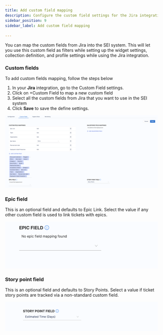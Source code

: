 ```yaml
---
title: Add custom field mapping
description: Configure the custom field settings for the Jira integration
sidebar_position: 9
sidebar_label: Add custom field mapping

---
```


You can map the custom fields from Jira into the SEI system. This will let you use this custom field as filters while setting up the widget settings, collection definition, and profile settings while using the Jira integration.

### Custom fields

To add custom fields mapping, follow the steps below

1. In your **Jira** integration, go to the Custom Field settings.
2. Click on +Custom Field to map a new custom field
3. Select all the custom fields from Jira that you want to use in the SEI system
4. Click **Save** to save the define settings.

![](../static/custom-fields.png)

### Epic field

This is an optional field and defaults to Epic Link. Select the value if any other custom field is used to link tickets with epics.

![](../static/epic-mapping.png)

### Story point field

This is an optional field and defaults to Story Points. Select a value if ticket story points are tracked via a non-standard custom field.

![](../static/story-points-mapping.png)